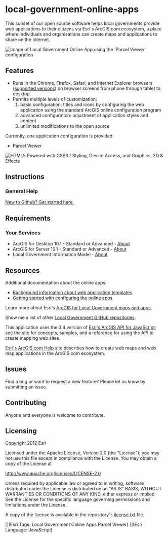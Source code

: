 # local-government-online-apps

This subset of our open source software helps local governments provide web applications to their citizens
via Esri's ArcGIS.com ecosystem, a place where individuals and organizations can create maps and applications
to share on the Internet.

![Image of Local Government Online App using the 'Parcel Viewer' configuration](https://raw.github.com/Esri/local-government-online-apps/master/local-government-online-apps.png "Local Government Online App using the 'Parcel Viewer' configuration")

## Features

* Runs in the Chrome, Firefox, Safari, and Internet Explorer browsers
(<a href="http://help.arcgis.com/en/webapi/javascript/arcgis/jshelp/#supported_browsers">supported versions</a>)
on browser screens from phone through tablet to desktop.
* Permits multiple levels of customization:
    1. basic configuration: titles and icons by configuring the web application using the standard ArcGIS online configuration program
    2. advanced configuration: adjustment of application styles and content
    3. unlimited modifications to the open source

Currently, one application configuration is provided:

* Parcel Viewer

![HTML5 Powered with CSS3 / Styling, Device Access, and Graphics, 3D & Effects](http://www.w3.org/html/logo/badge/html5-badge-h-css3-device-graphics.png "HTML5 Powered with CSS3 / Styling, Device Access, and Graphics, 3D & Effects")

## Instructions

### General Help
[New to Github? Get started here.](http://htmlpreview.github.com/?https://github.com/Esri/esri.github.com/blob/master/help/esri-getting-to-know-github.html)

## Requirements

### Your Services

* ArcGIS for Desktop 10.1 - Standard or Advanced - [About](http://www.esri.com/software/arcgis/arcgis-for-desktop)
* ArcGIS for Server 10.1 - Standard or Advanced - [About](http://www.esri.com/software/arcgis/arcgisserver)
* Local Government Information Model - [About](http://www.arcgis.com/home/item.html?id=5f799e6d23d94e25b5aaaf2a58e63fb1)

## Resources

Additional documentation about the online apps:

* [Background information about web application templates](http://resources.arcgis.com/en/help/arcgisonline/index.html#/About_web_application_templates/010q000000nt000000/)
* [Getting started with configuring the online apps](https://github.com/Esri/local-government-online-apps/blob/master/doc/GettingStarted.md)

Learn more about Esri's [ArcGIS for Local Government maps and apps](http://resources.arcgis.com/en/communities/local-government/).

Show me a list of other [Local Government GitHub repositories](https://github.com/search?q=username:esri+local+government).

This application uses the 3.4 version of
[Esri's ArcGIS API for JavaScript](http://help.arcgis.com/en/webapi/javascript/arcgis/index.html);
see the site for concepts, samples, and a reference for using the API to create mapping web sites.

<a href="http://resources.arcgis.com/en/help/arcgisonline/">Esri's ArcGIS.com Help</a> site
describes how to create web maps and web map applications in the ArcGIS.com ecosystem.

## Issues

Find a bug or want to request a new feature?  Please let us know by submitting an issue.

## Contributing

Anyone and everyone is welcome to contribute.

## Licensing

Copyright 2012 Esri

Licensed under the Apache License, Version 2.0 (the "License");
you may not use this file except in compliance with the License.
You may obtain a copy of the License at

   http://www.apache.org/licenses/LICENSE-2.0

Unless required by applicable law or agreed to in writing, software
distributed under the License is distributed on an "AS IS" BASIS,
WITHOUT WARRANTIES OR CONDITIONS OF ANY KIND, either express or implied.
See the License for the specific language governing permissions and
limitations under the License.

A copy of the license is available in the repository's
[license.txt](https://raw.github.com/Esri/local-government-online-apps/master/license.txt) file.

[](Esri Tags: Local Government Online Apps Parcel Viewer)
[](Esri Language: JavaScript)
